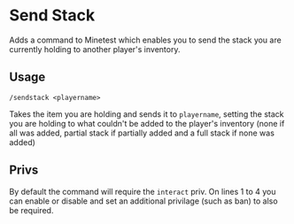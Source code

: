 # Send Stack
Adds a command to Minetest which enables you to send the stack you are currently holding to another player's inventory.

## Usage
`/sendstack <playername>`

Takes the item you are holding and sends it to `playername`, setting the stack you are holding to what couldn't be added to the player's inventory (none if all was added, partial stack if partially added and a full stack if none was added)

## Privs
By default the command will require the `interact` priv. On lines 1 to 4 you can enable or disable and set an additional privilage (such as ban) to also be required. 
